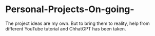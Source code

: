 # Personal-Projects-On-going-

The project ideas are my own. But to bring them to reality, help from different YouTube tutorial and ChhatGPT has been taken. 
